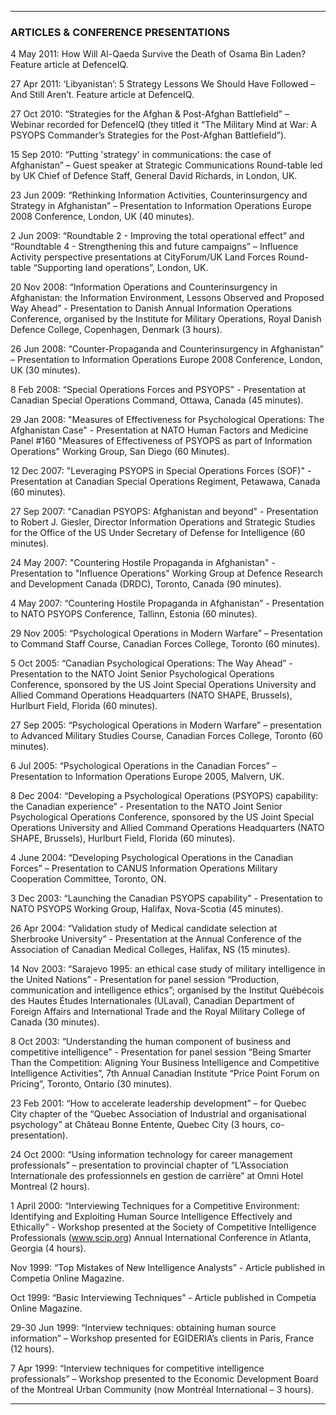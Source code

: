 ***  
### ARTICLES & CONFERENCE PRESENTATIONS 

4 May 2011: How Will Al-Qaeda Survive the Death of Osama Bin Laden? Feature article at DefenceIQ.
 
27 Apr 2011: ‘Libyanistan’: 5 Strategy Lessons We Should Have Followed – And Still Aren’t. Feature article at DefenceIQ. 

27 Oct 2010: “Strategies for the Afghan & Post-Afghan Battlefield” – Webinar recorded for DefenceIQ (they titled it “The Military Mind at War: A PSYOPS Commander’s Strategies for the Post-Afghan Battlefield”).

15 Sep 2010: “Putting 'strategy' in communications: the case of Afghanistan” – Guest speaker at Strategic Communications Round-table led by UK Chief of Defence Staff, General David Richards, in London, UK.

23 Jun 2009: “Rethinking Information Activities, Counterinsurgency and Strategy in Afghanistan” – Presentation to Information Operations Europe 2008 Conference, London, UK (40 minutes).

2 Jun 2009: “Roundtable 2 - Improving the total operational effect” and “Roundtable 4 - Strengthening this and future campaigns” – Influence Activity perspective presentations at CityForum/UK Land Forces Round-table “Supporting land operations”, London, UK.

20 Nov 2008: “Information Operations and Counterinsurgency in Afghanistan: the Information Environment, Lessons Observed and Proposed Way Ahead” - Presentation to Danish Annual Information Operations Conference, organised by the Institute for Military Operations, Royal Danish Defence College, Copenhagen, Denmark (3 hours).

26 Jun 2008: “Counter-Propaganda and Counterinsurgency in Afghanistan” – Presentation to Information Operations Europe 2008 Conference, London, UK (30 minutes).

8 Feb 2008: “Special Operations Forces and PSYOPS" - Presentation at Canadian Special Operations Command, Ottawa, Canada (45 minutes).

29 Jan 2008: "Measures of Effectiveness for Psychological Operations: The Afghanistan Case" - Presentation at NATO Human Factors and Medicine Panel #160 "Measures of Effectiveness of PSYOPS as part of Information Operations" Working Group, San Diego (60 Minutes).

12 Dec 2007: "Leveraging PSYOPS in Special Operations Forces (SOF)" - Presentation at Canadian Special Operations Regiment, Petawawa, Canada (60 minutes).

27 Sep 2007: "Canadian PSYOPS: Afghanistan and beyond" - Presentation to Robert J. Giesler, Director Information Operations and Strategic Studies for the Office of the US Under Secretary of Defense for Intelligence (60 minutes).
 
24 May 2007: "Countering Hostile Propaganda in Afghanistan" - Presentation to "Influence Operations" Working Group at Defence Research and Development Canada (DRDC), Toronto, Canada (90 minutes).

4 May 2007: “Countering Hostile Propaganda in Afghanistan” - Presentation to NATO PSYOPS Conference, Tallinn, Estonia (60 minutes).

29 Nov 2005: “Psychological Operations in Modern Warfare” – Presentation to Command Staff Course, Canadian Forces College, Toronto (60 minutes).

5 Oct 2005: “Canadian Psychological Operations: The Way Ahead” - Presentation to the NATO Joint Senior Psychological Operations Conference, sponsored by the US Joint Special Operations University and Allied Command Operations Headquarters (NATO SHAPE, Brussels), Hurlburt Field, Florida (60 minutes).

27 Sep 2005:	“Psychological Operations in Modern Warfare” – presentation to Advanced Military Studies Course, Canadian Forces College, Toronto (60 minutes).

6 Jul 2005: “Psychological Operations in the Canadian Forces” – Presentation to Information Operations Europe 2005, Malvern, UK.

8 Dec 2004:  “Developing a Psychological Operations (PSYOPS) capability: the Canadian experience” - Presentation to the NATO Joint Senior Psychological Operations Conference, sponsored by the US Joint Special Operations University and Allied Command Operations Headquarters (NATO SHAPE, Brussels), Hurlburt Field, Florida (60 minutes).

4 June 2004: “Developing Psychological Operations in the Canadian Forces” – Presentation to CANUS Information Operations Military Cooperation Committee, Toronto, ON.

3 Dec 2003: “Launching the Canadian PSYOPS capability” - Presentation to NATO PSYOPS Working Group, Halifax, Nova-Scotia (45 minutes).

26 Apr 2004: “Validation study of Medical candidate selection at Sherbrooke University” - Presentation at the Annual Conference of the Association of Canadian Medical Colleges, Halifax, NS (15 minutes).

14 Nov 2003:	“Sarajevo 1995: an ethical case study of military intelligence in the United Nations” - Presentation for panel session “Production, communication and intelligence ethics”; organised by the Institut Québécois des Hautes Études Internationales (ULaval), Canadian Department of Foreign Affairs and International Trade and the Royal Military College of Canada (30 minutes). 

8 Oct 2003: “Understanding the human component of business and competitive intelligence” - Presentation for panel session “Being Smarter Than the Competition: Aligning Your Business Intelligence and Competitive Intelligence Activities”, 7th Annual Canadian Institute “Price Point Forum on Pricing”, Toronto, Ontario (30 minutes). 

23 Feb 2001: “How to accelerate leadership development” – for Quebec City chapter of the “Quebec Association of Industrial and organisational psychology” at Château Bonne Entente, Quebec City (3 hours, co-presentation). 

24 Oct 2000: “Using information technology for career management professionals” – presentation to provincial chapter of “L’Association Internationale des professionnels en gestion de carrière” at Omni Hotel Montreal (2 hours).

1 April 2000: “Interviewing Techniques for a Competitive Environment: Identifying and Exploiting Human Source Intelligence Effectively and Ethically” - Workshop presented at the Society of Competitive Intelligence Professionals (www.scip.org) Annual International Conference in Atlanta, Georgia (4 hours).

Nov 1999: “Top Mistakes of New Intelligence Analysts” - Article published in Competia Online Magazine.

Oct 1999: “Basic Interviewing Techniques” - Article published in Competia Online Magazine.

29-30 Jun 1999: “Interview techniques: obtaining human source information” – Workshop presented for EGIDERIA’s clients in Paris, France (12 hours). 

7 Apr 1999: “Interview techniques for competitive intelligence professionals” – Workshop presented to the Economic Development Board of the Montreal Urban Community (now Montréal International – 3 hours).

***  

